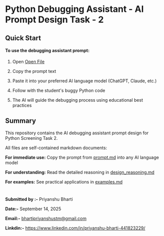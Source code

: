 # Python Debugging Assistant - AI Prompt Design Task - 2
 

## Quick Start

#### To use the debugging assistant prompt:

1. Open [Open File](https://github.com/Priyanshubhartistm/FOOSSEE-Screening_Task/blob/master/3.Prompt.md)



2. Copy the prompt text

3. Paste it into your preferred AI language model (ChatGPT, Claude, etc.)

4. Follow with the student's buggy Python code

5. The AI will guide the debugging process using educational best practices

## Summary

This repository contains the AI debugging assistant prompt design for Python Screening Task 2. 

All files are self-contained markdown documents:

**For immediate use:**  Copy the prompt from [prompt.md](https://github.com/Priyanshubhartistm/FOOSSEE-Screening_Task/blob/master/3.Prompt.md) into any AI language model

**For understanding:**  Read the detailed reasoning in [design_reasoning.md](https://github.com/Priyanshubhartistm/FOOSSEE-Screening_Task/blob/master/2.design_reasoning.md)

**For examples:**  See practical applications in 
[examples.md](https://github.com/Priyanshubhartistm/FOOSSEE-Screening_Task/blob/master/1.example.md)

# 

**Submitted by :-** 
Priyanshu Bharti

**Date:-** 
September 14, 2025

**Email:-** 
bhartipriyanshustm@gmail.com

**Linkdin:-** 
https://www.linkedin.com/in/priyanshu-bharti-441823229/
